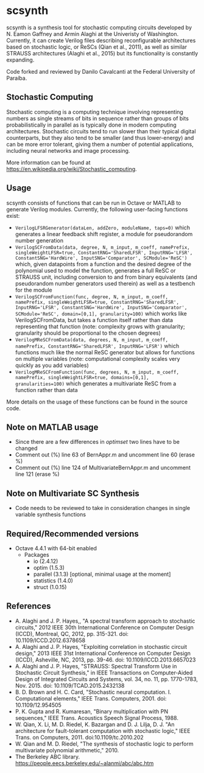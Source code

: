 # scsynth
scsynth is a synthesis tool for stochastic computing circuits developed by N. Eamon Gaffney and Armin Alaghi at the Univeristy of Washington. Currently, it can create Verilog files describing reconfigurable architectures based on stochastic logic, or ReSCs (Qian et al., 2011), as well as similar STRAUSS architectures (Alaghi et al., 2015) but its functionality is constantly expanding.

Code forked and reviewed by Danilo Cavalcanti at the Federal University of Paraíba.

## Stochastic Computing
Stochastic computing is a computing technique involving representing numbers as single streams of bits in sequence rather than groups of bits probabilistically in parallel as is typically done in modern computing architectures. Stochastic circuits tend to run slower than their typical digital counterparts, but they also tend to be smaller (and thus lower-energy) and can be more error tolerant, giving them a number of potential applications, including neural networks and image processing.

More information can be found at https://en.wikipedia.org/wiki/Stochastic_computing.

## Usage
scsynth consists of functions that can be run in Octave or MATLAB to generate Verilog modules. Currently, the following user-facing functions exist:
* `VerilogLFSRGenerator(dataLen, addZero, moduleName, taps=0)` which generates a linear feedback shift register, a module for pseudorandom number generation
* `VerilogSCFromData(data, degree, N, m_input, m_coeff, namePrefix, singleWeightLFSR=true, ConstantRNG='SharedLFSR', InputRNG='LFSR', ConstantSNG='HardWire', InputSNG='Comparator', SCModule='ReSC')` which, given datapoints from a function and the desired degree of the polynomial used to model the function, generates a full ReSC or STRAUSS unit, including conversion to and from binary equivalents (and pseudorandom number generators used therein) as well as a testbench for the module
* `VerilogSCFromFunction(func, degree, N, m_input, m_coeff, namePrefix, singleWeightLFSR=true, ConstantRNG='SharedLFSR', InputRNG='LFSR', ConstantSNG='HardWire', InputSNG='Comparator', SCModule='ReSC', domain=[0,1], granularity=100)` which works like VerilogSCFromData, but takes a function itself rather than data representing that function (note: complexity grows with granularity; granularity should be proportional to the chosen degrees)
* `VerilogMReSCFromData(data, degrees, N, m_input, m_coeff, namePrefix, ConstantRNG='SharedLFSR', InputRNG='LFSR')` which functions much like the normal ReSC generator but allows for functions on multiple variables (note: computational complexity scales very quickly as you add variables)
* `VerilogMReSCFromFunction(func, degrees, N, m_input, m_coeff, namePrefix, singleWeightLFSR=true, domains=[0,1], granularities=100)` which generates a multivariate ReSC from a function rather than data

More details on the usage of these functions can be found in the source code.

## Note on MATLAB usage
* Since there are a few differences in *optimset* two lines have to be changed
* Comment out (%) line 63 of BernAppr.m and uncomment line 60 (erase %)
* Comment out (%) line 124 of MultivariateBernAppr.m and uncomment line 121 (erase %)

## Note on Multivariate SC Synthesis
* Code needs to be reviewed to take in consideration changes in single variable synthesis functions

## Required/Recommended versions
* Octave 4.4.1 with 64-bit enabled
    * Packages
        * io (2.4.12)
        * optim  (1.5.3)
        * parallel (3.1.3) [optional, minimal usage at the moment]
        * statistics (1.4.0)
        * struct (1.0.15)

## References
* A. Alaghi and J. P. Hayes,, "A spectral transform approach to stochastic circuits," 2012 IEEE 30th International Conference on Computer Design (ICCD), Montreal, QC, 2012, pp. 315-321. doi: 10.1109/ICCD.2012.6378658
* A. Alaghi and J. P. Hayes, "Exploiting correlation in stochastic circuit design," 2013 IEEE 31st International Conference on Computer Design (ICCD), Asheville, NC, 2013, pp. 39-46. doi: 10.1109/ICCD.2013.6657023
* A. Alaghi and J. P. Hayes, "STRAUSS: Spectral Transform Use in Stochastic Circuit Synthesis," in IEEE Transactions on Computer-Aided Design of Integrated Circuits and Systems, vol. 34, no. 11, pp. 1770-1783, Nov. 2015. doi: 10.1109/TCAD.2015.2432138
* B. D. Brown and H. C. Card, "Stochastic neural computation. I. Computational elements," IEEE Trans. Computers, 2001. doi: 10.1109/12.954505
* P. K. Gupta and R. Kumaresan, "Binary multiplication with PN sequences," IEEE Trans. Acoustics Speech Signal Process, 1988.
* W. Qian, X. Li, M. D. Riedel, K. Bazargan and D. J. Lilja, D. J. "An architecture for fault-tolerant computation with stochastic logic," IEEE Trans. on Computers, 2011. doi:10.1109/tc.2010.202
* W. Qian and M. D. Riedel, "The synthesis of stochastic logic to perform multivariate polynomial arithmetic," 2010.
* The Berkeley ABC library. https://people.eecs.berkeley.edu/~alanmi/abc/abc.htm
